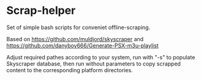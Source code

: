 # Scrap-helper

Set of simple bash scripts for conveniet offline-scraping.

Based on https://github.com/muldjord/skyscraper and https://github.com/danyboy666/Generate-PSX-m3u-playlist

Adjust required pathes according to your system, run with "-s" to populate Skyscraper database, then run without parameters to copy scrapped content to the corresponding platform directories.
